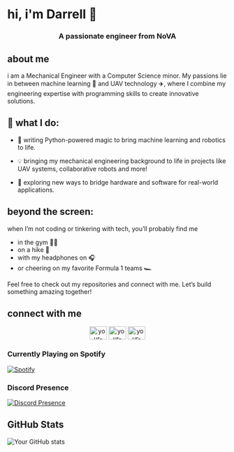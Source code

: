# hi, i'm Darrell 👋

<h3 align="center">A passionate engineer from NoVA</h3>

## about me
i am a Mechanical Engineer with a Computer Science minor. 
My passions lie in between machine learning 🤖 and UAV technology ✈️, where I combine my engineering expertise with programming skills to create innovative solutions.

## 🔧 what I do:

- 🐍 writing Python-powered magic to bring machine learning and robotics to life.

- 💡 bringing my mechanical engineering background to life in projects like UAV systems, collaborative robots and more!

- 🚀 exploring new ways to bridge hardware and software for real-world applications.

## beyond the screen:
when I’m not coding or tinkering with tech, you’ll probably find me
- in the gym 💪🏾
- on a hike 🌳
- with my headphones on 🎧
- or cheering on my favorite Formula 1 teams 🏎️

Feel free to check out my repositories and connect with me. Let’s build something amazing together!

## connect with me
<p align="center">
<a href="www.linkedin.com/in/otood" target="blank"><img align="center" src="https://raw.githubusercontent.com/rahuldkjain/github-profile-readme-generator/master/src/images/icons/Social/linked-in-alt.svg" alt="your-linkedin" height="30" width="40" /></a>
<a href="https://www.instagram.com/darrell.otoo/" target="blank"><img align="center" src="https://raw.githubusercontent.com/rahuldkjain/github-profile-readme-generator/master/src/images/icons/Social/instagram.svg" alt="your-instagram" height="30" width="40" /></a>
<a href="https://discord.com/users/dxrrell" target="blank"><img align="center" src="https://raw.githubusercontent.com/rahuldkjain/github-profile-readme-generator/master/src/images/icons/Social/discord.svg" alt="your-discord" height="30" width="40" /></a>
</p>

### Currently Playing on Spotify
[![Spotify](https://spotify-github-profile.vercel.app/api/view?uid=31tkizmlfusfrey7o3gd64tfx4n4&cover_image=true&theme=default&show_offline=false&background_color=121212&bar_color=53b14f&bar_color_cover=true)](https://open.spotify.com/user/31tkizmlfusfrey7o3gd64tfx4n4)

### Discord Presence
[![Discord Presence](https://lanyard.cnrad.dev/api/your-discord-id)](https://discord.com/users/your-discord-id)

## GitHub Stats
![Your GitHub stats](https://github-readme-stats.vercel.app/api?username=dxrrell&show_icons=true&theme=radical)

